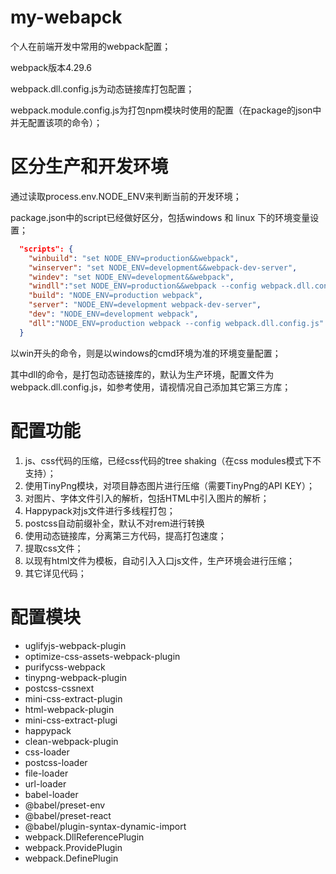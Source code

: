 # my-webapck
个人在前端开发中常用的webpack配置；

webpack版本4.29.6

webpack.dll.config.js为动态链接库打包配置；

webpack.module.config.js为打包npm模块时使用的配置（在package的json中并无配置该项的命令）；

# 区分生产和开发环境
通过读取process.env.NODE_ENV来判断当前的开发环境；

package.json中的script已经做好区分，包括windows 和 linux 下的环境变量设置；
```json
  "scripts": {
    "winbuild": "set NODE_ENV=production&&webpack",
    "winserver": "set NODE_ENV=development&&webpack-dev-server",
    "windev": "set NODE_ENV=development&&webpack",
    "windll":"set NODE_ENV=production&&webpack --config webpack.dll.config.js",
    "build": "NODE_ENV=production webpack",
    "server": "NODE_ENV=development webpack-dev-server",
    "dev": "NODE_ENV=development webpack",
    "dll":"NODE_ENV=production webpack --config webpack.dll.config.js"
  }
```
以win开头的命令，则是以windows的cmd环境为准的环境变量配置；

其中dll的命令，是打包动态链接库的，默认为生产环境，配置文件为webpack.dll.config.js，如参考使用，请视情况自己添加其它第三方库；

# 配置功能
1. js、css代码的压缩，已经css代码的tree shaking（在css modules模式下不支持）；
2. 使用TinyPng模块，对项目静态图片进行压缩（需要TinyPng的API KEY）；
3. 对图片、字体文件引入的解析，包括HTML中引入图片的解析；
4. Happypack对js文件进行多线程打包；
5. postcss自动前缀补全，默认不对rem进行转换
6. 使用动态链接库，分离第三方代码，提高打包速度；
7. 提取css文件；
8. 以现有html文件为模板，自动引入入口js文件，生产环境会进行压缩；
9. 其它详见代码；

# 配置模块
- uglifyjs-webpack-plugin
- optimize-css-assets-webpack-plugin
- purifycss-webpack
- tinypng-webpack-plugin
- postcss-cssnext
- mini-css-extract-plugin
- html-webpack-plugin
- mini-css-extract-plugi
- happypack
- clean-webpack-plugin
- css-loader
- postcss-loader
- file-loader
- url-loader
- babel-loader
- @babel/preset-env
- @babel/preset-react
- @babel/plugin-syntax-dynamic-import
- webpack.DllReferencePlugin
- webpack.ProvidePlugin
- webpack.DefinePlugin
 
